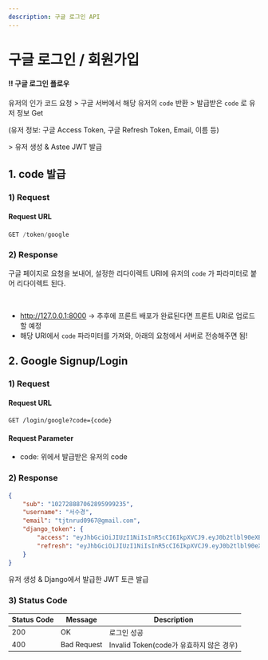 ```yaml
---
description: 구글 로그인 API
---
```


# 구글 로그인 / 회원가입

#### ‼️ 구글 로그인 플로우

유저의 인가 코드 요청 > 구글 서버에서 해당 유저의 `code` 반환 > 발급받은 `code` 로 유저 정보 Get

(유저 정보: 구글 Access Token, 구글 Refresh Token, Email, 이름 등)

\> 유저 생성 & Astee JWT 발급



## 1. code 발급

### 1) Request

#### Request URL

```javascript
GET /token/google
```

###

### 2) Response

구글 페이지로 요청을 보내어, 설정한 리다이렉트 URI에 유저의 `code` 가 파라미터로 붙어 리다이렉트 된다.

<figure><img src="../.gitbook/assets/스크린샷 2023-03-18 23.21.56.png" alt=""><figcaption></figcaption></figure>

* http://127.0.0.1:8000 -> 추후에 프론트 배포가 완료된다면 프론트 URI로 업로드할 예정
* 해당 URI에서 `code` 파라미터를 가져와, 아래의 요청에서 서버로 전송해주면 됨!

###

## 2. Google Signup/Login

### 1) Request

#### Request URL

```
GET /login/google?code={code}
```

#### Request Parameter

* code: 위에서 발급받은 유저의 code



### 2) Response

```json
{
    "sub": "102728887062895999235",
    "username": "서수경",
    "email": "tjtnrud0967@gmail.com",
    "django_token": {
        "access": "eyJhbGciOiJIUzI1NiIsInR5cCI6IkpXVCJ9.eyJ0b2tlbl90eXBlIjoiYWNjZXNzIiwiZXhwIjoxNjc5MzIyNDkwLCJpYXQiOjE2NzkxNDk2OTAsImp0aSI6Ijk1YWQwNDQ0YTIzNTRlMmRiNDUyYjIxZTM2OWNhZTU2IiwidXNlcl9pZCI6MX0.oW6iCN4fSk2E1gKOhJrEsL5YVBh7btdccS5O-_g-b3c",
        "refresh": "eyJhbGciOiJIUzI1NiIsInR5cCI6IkpXVCJ9.eyJ0b2tlbl90eXBlIjoicmVmcmVzaCIsImV4cCI6MTY4MTc0MTY5MCwiaWF0IjoxNjc5MTQ5NjkwLCJqdGkiOiI2MTRhMTIyZWVjMzY0YjRkODYzMjc5OWU5YWY5YmE4MiIsInVzZXJfaWQiOjF9.eD5EhZn5c_WPfiqlvnNvQ3LlGj21b51fYxwOIwsJmQI"
    }
}
```

유저 생성 & Django에서 발급한 JWT 토큰 발급



### 3) Status Code

| Status Code | Message     | Description                     |
| ----------- | ----------- | ------------------------------- |
| 200         | OK          | 로그인 성공                          |
| 400         | Bad Request | Invalid Token(code가 유효하지 않은 경우) |
